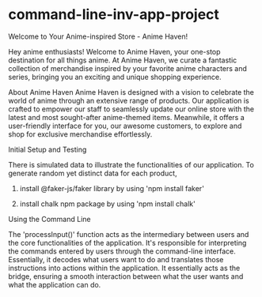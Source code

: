 # command-line-inv-app-project

Welcome to Your Anime-inspired Store - Anime Haven!

Hey anime enthusiasts! Welcome to Anime Haven, your one-stop destination for all things anime. At Anime Haven, we curate a fantastic collection of merchandise inspired by your favorite anime characters and series, bringing you an exciting and unique shopping experience.

About Anime Haven
Anime Haven is designed with a vision to celebrate the world of anime through an extensive range of products. Our application is crafted to empower our staff to seamlessly update our online store with the latest and most sought-after anime-themed items. Meanwhile, it offers a user-friendly interface for you, our awesome customers, to explore and shop for exclusive merchandise effortlessly.

Initial Setup and Testing

There is simulated data to illustrate the functionalities of our application. To generate random yet distinct data for each product, 
1. install @faker-js/faker library by using 'npm install faker'

2. install chalk npm package by using 'npm install chalk'


Using the Command Line

The 'processInput()' function acts as the intermediary between users and the core functionalities of the application. It's responsible for interpreting the commands entered by users through the command-line interface. Essentially, it decodes what users want to do and translates those instructions into actions within the application. It essentially acts as the bridge, ensuring a smooth interaction between what the user wants and what the application can do.